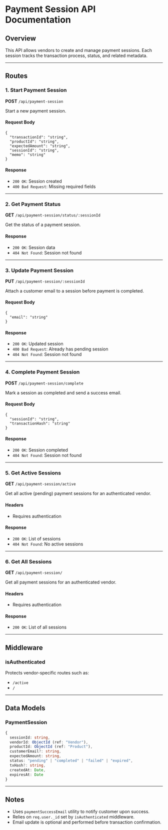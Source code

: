 
# Payment Session API Documentation

## Overview

This API allows vendors to create and manage payment sessions. Each session tracks the transaction process, status, and related metadata.

---

## Routes

### 1. Start Payment Session

**POST** `/api/payment-session`

Start a new payment session.

#### Request Body

```
{
  "transactionId": "string",
  "productId": "string",
  "expectedAmount": "string",
  "sessionId": "string",
  "memo": "string"
}
```

#### Response

- `200 OK`: Session created
- `400 Bad Request`: Missing required fields

---

### 2. Get Payment Status

**GET** `/api/payment-session/status/:sessionId`

Get the status of a payment session.

#### Response

- `200 OK`: Session data
- `404 Not Found`: Session not found

---

### 3. Update Payment Session

**PUT** `/api/payment-session/:sessionId`

Attach a customer email to a session before payment is completed.

#### Request Body

```
{
  "email": "string"
}
```

#### Response

- `200 OK`: Updated session
- `400 Bad Request`: Already has pending session
- `404 Not Found`: Session not found

---

### 4. Complete Payment Session

**POST** `/api/payment-session/complete`

Mark a session as completed and send a success email.

#### Request Body

```
{
  "sessionId": "string",
  "transactionHash": "string"
}
```

#### Response

- `200 OK`: Session completed
- `404 Not Found`: Session not found

---

### 5. Get Active Sessions

**GET** `/api/payment-session/active`

Get all active (pending) payment sessions for an authenticated vendor.

#### Headers

- Requires authentication

#### Response

- `200 OK`: List of sessions
- `404 Not Found`: No active sessions

---

### 6. Get All Sessions

**GET** `/api/payment-session/`

Get all payment sessions for an authenticated vendor.

#### Headers

- Requires authentication

#### Response

- `200 OK`: List of all sessions

---

## Middleware

### isAuthenticated

Protects vendor-specific routes such as:

- `/active`
- `/`

---

## Data Models

### PaymentSession

```ts
{
  sessionId: string,
  vendorId: ObjectId (ref: "Vendor"),
  productId: ObjectId (ref: "Product"),
  customerEmail?: string,
  expectedAmount: string,
  status: "pending" | "completed" | "failed" | "expired",
  txHash?: string,
  createdAt: Date,
  expiresAt: Date
}
```

---

## Notes

- Uses `paymentSuccessEmail` utility to notify customer upon success.
- Relies on `req.user._id` set by `isAuthenticated` middleware.
- Email update is optional and performed before transaction confirmation.

